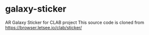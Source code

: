 # galaxy-sticker
AR Galaxy Sticker for CLAB project
This source code is cloned from https://browser.letsee.io/clab/sticker/